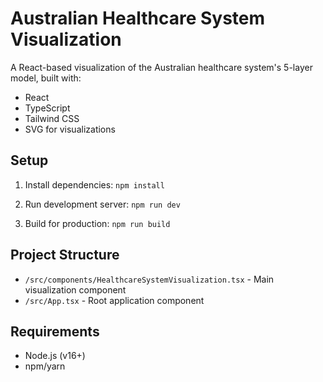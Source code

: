 # Australian Healthcare System Visualization

A React-based visualization of the Australian healthcare system's 5-layer model, built with:
- React
- TypeScript
- Tailwind CSS
- SVG for visualizations

## Setup

1. Install dependencies:
```npm install```

2. Run development server:
```npm run dev```

3. Build for production:
```npm run build```

## Project Structure
- `/src/components/HealthcareSystemVisualization.tsx` - Main visualization component
- `/src/App.tsx` - Root application component

## Requirements
- Node.js (v16+)
- npm/yarn